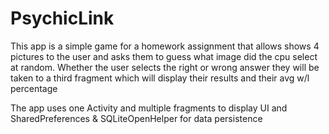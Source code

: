 # PsychicLink
This app is a simple game for a homework assignment that allows shows 4 pictures to the user and asks them to guess what image did the cpu select at random. Whether the user selects the right or wrong answer they will be taken to a third fragment which will display their results and their avg w/l percentage

The app uses one Activity and multiple fragments to display UI and SharedPreferences & SQLiteOpenHelper for data persistence
